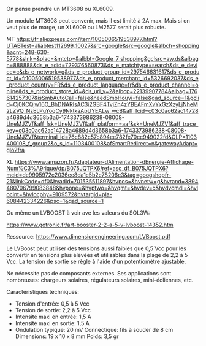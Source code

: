 On pense prendre un MT3608 ou XL6009. 

Un module MT3608 peut convenir, mais il est limité à 2A max. Mais si on veut plus de marge, un XL6009 ou LM2577 serait plus robuste. 

MT https://fr.aliexpress.com/item/1005006519538977.html?UTABTest=aliabtest112699_10027&src=google&src=google&albch=shopping&acnt=248-630-5778&slnk=&plac=&mtctp=&albbt=Google_7_shopping&gclsrc=aw.ds&albagn=888888&ds_e_adid=729376560873&ds_e_matchtype=search&ds_e_device=c&ds_e_network=g&ds_e_product_group_id=297546631617&ds_e_product_id=fr1005006519538977&ds_e_product_merchant_id=5326692037&ds_e_product_country=FR&ds_e_product_language=fr&ds_e_product_channel=online&ds_e_product_store_id=&ds_url_v=2&albcp=22139907784&albag=176614257307&isSmbAutoCall=false&needSmbHouyi=false&gad_source=1&gclid=Cj0KCQjw16O_BhDNARIsAC3i2GBF4TvjZh4zYBEAFmXvYxGzXzyLjNheM2LZVQ_NzELPuYoqCy9NktkaApUYEALw_wcB&aff_fcid=c03c0ac62ac14728a4689d4d3658b3a6-1743373986238-08008-UneMJZVf&aff_fsk=UneMJZVf&aff_platform=aaf&sk=UneMJZVf&aff_trace_key=c03c0ac62ac14728a4689d4d3658b3a6-1743373986238-08008-UneMJZVf&terminal_id=76c882c57c894ee782fe70cc949022fd&OLP=1103400108_f_group2&o_s_id=1103400108&afSmartRedirect=n&gatewayAdapt=glo2fra 

XL https://www.amazon.fr/Adaptateur-dAlimentation-dEnergie-Affichage-Num%C3%A9rique/dp/B075JQTPX6/ref=asc_df_B075JQTPX6?mcid=de9905972c2036ee8da1c5b2c78206c3&tag=googshopfr-21&linkCode=df0&hvadid=701535511897&hvpos=&hvnetw=g&hvrand=3894480706799083848&hvpone=&hvptwo=&hvqmt=&hvdev=c&hvdvcmdl=&hvlocint=&hvlocphy=9109572&hvtargid=pla-608442334226&psc=1&gad_source=1 

 

Ou même un LVBOOST à voir ave les valeurs du SOL3W: 

https://www.gotronic.fr/art-booster-2-2-a-5-v-lvboost-14352.htm  

Ressource: https://www.dimensionengineering.com/LVBoost.pdf  

Le LVBoost peut utiliser des tensions aussi faibles que 0,5 Vcc pour les convertir en tensions plus élevées et utilisables dans la plage de 2,2 à 5 Vcc. La tension de sortie se règle à l'aide d'un potentiomètre ajustable. 
 
Ne nécessite pas de composants externes. Ses applications sont nombreuses: chargeurs solaires, régulateurs solaires, mini-éoliennes, etc. 
 
Caractéristiques techniques: 
- Tension d'entrée: 0,5 à 5 Vcc 
- Tension de sortie: 2,2 à 5 Vcc 
- Intensité maxi en entrée: 1,5 A 
- Intensité maxi en sortie: 1,5 A 
- Ondulation typique: 20 mV 
Connectique: fils à souder de 8 cm 
Dimensions: 19 x 10 x 8 mm 
Poids: 3,5 gr

